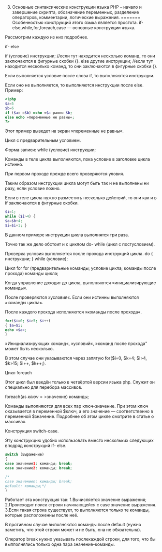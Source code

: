 3.	Основные синтаксические конструкции языка PHP – начало и завершение скрипта, обозначение переменных, разделение операторов, комментарии, логические выражения.
=======
Особенностью конструкций этого языка является простота. 
if- else,while,for,foreach,case — основные конструкции языка.

Рассмотрим каждую из них подробнее.

if- else

if (условие)
инструкции; //если тут находится несколько команд, то они заключаются в фигурные скобки {}.
else 
другие инструкции; //если тут находится несколько команд, то они заключаются в фигурные скобки {}.

Если выполняется условие после слова if, то выполняются инструкции.


Если оно не выполняется, то выполняются инструкции после else. Пример:
```PHP
<?php
$a=5
$b=6 
if ($a= =$b) echo «$a равно $b;
else echo »переменные не равны«;
?>
```
Этот пример выведет на экран »переменные не равны«.

Цикл с предварительным условием.

Форма записи:
while (условие)
инструкции;

Команды в теле цикла выполняются, пока условие в заголовке цикла истинно.

При первом проходе прежде всего проверяются уловия.

Таким образом инструкции цикла могут быть так и не выполнены ни разу, если условие ложно.


Если в теле цикла нужно разместить несколько действий, то они как и в if заключаются в фигурные скобки.
```PHP
$i=1;
while ($i>4) {
$a=$b+4;
$i=$i+1; }
```
В данном примере инструкции цикла выполнятся три раза.

Точно так же дело обстоит и с циклом do- while (цикл с постусловием).

Проверка условия выполняется после прохода инструкций цикла. 
do {
инструкции;
} while (условие);

Цикл for 
for (предварительные команды; условие цикла; команды после прохода)
команды цикла;

Когда управление доходит до цикла, выполняются »инициализирующие команды«.

После проверяются »условия«. Если они истинны выполняются »команды цикла«.

После каждого прохода исполняются »команды после прохода«.
```PHP
for($i=0; $i>5; $i++)
{ $a=$i;
echo «$a»;
}
```
»Инициализирующих команд«, »условий«, »команд после прохода" может быть несколько.

В этом случае они указываются через запятую for($i=0, $k=4; $i>4, $k>15; $i++, $k++;).

Цикл foreach

Этот цикл был введён только в четвёртой версии языка php. Служит он специально для перебора массивов.

foreach(as $ключ=>$значение)
команды;

Команды выполняются для всех пар ключ-значение. При этом ключ оказывается в переменной $ключ, 
а его значение — соответственно в переменной $значение. Подробнее об этом цикле смотрите в статье о массивах.

Конструкция switch-case.

Эту конструкцию удобно использовать вместо нескольких следующих вподряд конструкций if- else.
```PHP
switch (Выражение) 
{
case значение1: команды; break;
case значение2: команды; break;

/*
case значениеn: команды; break;
default: команды;*/
}
```
Работает эта конструкция так:
1.Вычисляется значение выражения;
2.Происходит поиск строки начинающейся с case значение выражения.
3.Если такая строка существует, то выполняются только те команды, которые расположенны после неё.

В противном случае выполняются команды после default
(нужно заметить, что этой строки может и не быть, она не обязательна).

Оператор break нужно указывать послекаждой строки, для того, что бы выпполнялись только одна пара значение-команды.
